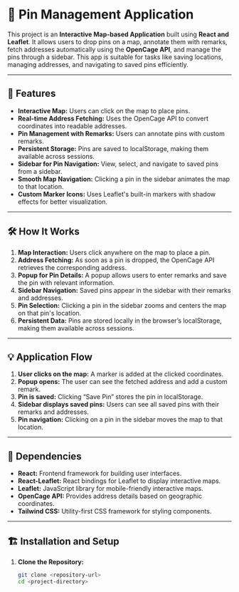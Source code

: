 # 📌 Pin Management Application

This project is an **Interactive Map-based Application** built using **React and Leaflet**. It allows users to drop pins on a map, annotate them with remarks, fetch addresses automatically using the **OpenCage API**, and manage the pins through a sidebar. This app is suitable for tasks like saving locations, managing addresses, and navigating to saved pins efficiently.

---

## 🚀 Features

- **Interactive Map:** Users can click on the map to place pins.
- **Real-time Address Fetching:** Uses the OpenCage API to convert coordinates into readable addresses.
- **Pin Management with Remarks:** Users can annotate pins with custom remarks.
- **Persistent Storage:** Pins are saved to localStorage, making them available across sessions.
- **Sidebar for Pin Navigation:** View, select, and navigate to saved pins from a sidebar.
- **Smooth Map Navigation:** Clicking a pin in the sidebar animates the map to that location.
- **Custom Marker Icons:** Uses Leaflet's built-in markers with shadow effects for better visualization.

---

## 🛠️ How It Works

1. **Map Interaction:** Users click anywhere on the map to place a pin.
2. **Address Fetching:** As soon as a pin is dropped, the OpenCage API retrieves the corresponding address.
3. **Popup for Pin Details:** A popup allows users to enter remarks and save the pin with relevant information.
4. **Sidebar Navigation:** Saved pins appear in the sidebar with their remarks and addresses.
5. **Pin Selection:** Clicking a pin in the sidebar zooms and centers the map on that pin's location.
6. **Persistent Data:** Pins are stored locally in the browser’s localStorage, making them available across sessions.

---

## 💡 Application Flow

1. **User clicks on the map:** A marker is added at the clicked coordinates.
2. **Popup opens:** The user can see the fetched address and add a custom remark.
3. **Pin is saved:** Clicking “Save Pin” stores the pin in localStorage.
4. **Sidebar displays saved pins:** Users can see all saved pins with their remarks and addresses.
5. **Pin navigation:** Clicking on a pin in the sidebar moves the map to that location.

---

## 🔑 Dependencies

- **React:** Frontend framework for building user interfaces.
- **React-Leaflet:** React bindings for Leaflet to display interactive maps.
- **Leaflet:** JavaScript library for mobile-friendly interactive maps.
- **OpenCage API:** Provides address details based on geographic coordinates.
- **Tailwind CSS:** Utility-first CSS framework for styling components.

---

## 🏗️ Installation and Setup

1. **Clone the Repository:**
   ```bash
   git clone <repository-url>
   cd <project-directory>
